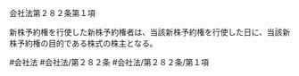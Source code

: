 会社法第２８２条第１項

新株予約権を行使した新株予約権者は、当該新株予約権を行使した日に、当該新株予約権の目的である株式の株主となる。

#会社法
#会社法/第２８２条
#会社法/第２８２条/第１項
